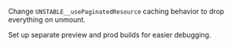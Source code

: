 Change `UNSTABLE__usePaginatedResource` caching behavior to drop everything on unmount.

Set up separate preview and prod builds for easier debugging.
